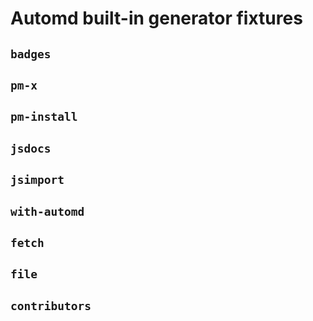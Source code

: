 # Automd built-in generator fixtures

## `badges`

<!-- automd:badges bundlephobia packagephobia  -->
<!-- /automd -->

## `pm-x`

<!-- automd:pm-x args=. -->
<!-- /automd -->

## `pm-install`

<!-- automd:pm-install dev separate-->
<!-- /automd -->

## `jsdocs`

<!-- automd:jsdocs src=./src/test -->
<!-- /automd -->

## `jsimport`

<!-- automd:jsimport cjs=true cdn=true name=pkg imports=foo,bar -->
<!-- /automd -->

## `with-automd`

<!-- automd:with-automd -->
<!-- /automd -->

## `fetch`

<!-- automd:fetch url="gh:unjs/automd/main/test/fixture/TEST.md" -->
<!-- /automd -->

## `file`

<!-- automd:file src="./TEST.md" lines=1:5 -->
<!-- /automd -->

## `contributors`

<!-- automd:contributors author=pi0 license=MIT -->
<!-- /automd -->

<!-- automd:contributors author=pi0 license=MIT provider=markupgo  -->
<!-- /automd -->
